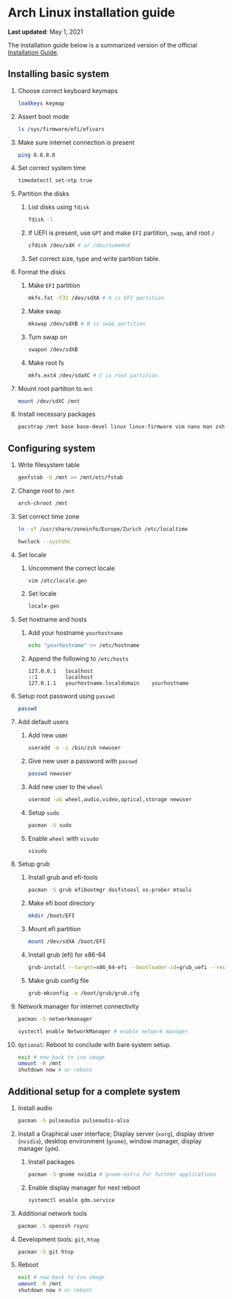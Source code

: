 # Arch Linux installation guide

**Last updated**: May 1, 2021

The installation guide below is a summarized version of the official [Installation Guide](https://wiki.archlinux.org/title/Installation_guide).

## Installing basic system

1. Choose correct keyboard keymaps

    ```bash
    loadkeys keymap
    ```

2. Assert boot mode

    ```bash
    ls /sys/firmware/efi/efivars
    ```

3. Make sure internet connection is present

    ```bash
    ping 8.8.8.8
    ```

4. Set correct system time

    ```bash
    timedatectl set-ntp true
    ```

5. Partition the disks

    1. List disks using `fdisk`

        ```bash
        fdisk -l
        ```

    2. If UEFI is present, use `GPT` and make `EFI` partition, `swap`, and root `/`

        ```bash
        cfdisk /dev/sdX # or /dev/nvme0nX
        ```

    3. Set correct size, type and write partition table.

6. Format the disks

    1. Make `EFI` partition

        ```bash
        mkfs.fat -F32 /dev/sdXA # A is EFI partition
        ```

    2. Make swap

        ```bash
        mkswap /dev/sdXB # B is swap partition
        ```

    3. Turn swap on

        ```bash
        swapon /dev/sdXB
        ```

    4. Make root fs

        ```bash
        mkfs.ext4 /dev/sdaXC # C is root partition
        ```

7. Mount root partition to `mnt`

    ```bash
    mount /dev/sdXC /mnt
    ```

8. Install necessary packages

    ```bash
    pacstrap /mnt base base-devel linux linux-firmware vim nano man zsh
    ```
## Configuring system

1. Write filesystem table

    ```bash
    genfstab -U /mnt >> /mnt/etc/fstab
    ```

2. Change root to `/mnt`

    ```bash
    arch-chroot /mnt
    ```

3. Set correct time zone

    ```bash
    ln -sf /usr/share/zoneinfo/Europe/Zurich /etc/localtime

    hwclock --systohc
    ```

4. Set locale

    1. Uncomment the correct locale

        ```bash
        vim /etc/locale.gen
        ```

    2. Set locale

        ```bash
        locale-gen
        ```

5. Set hostname and hosts

    1. Add your hostname `yourhostname`

        ```bash
        echo "yourhostname" >> /etc/hostname
        ```

    2. Append the following to `/etc/hosts`

        ```
        127.0.0.1   localhost
        ::1         localhost
        127.0.1.1   yourhostname.localdomain    yourhostname
        ```

6. Setup root password using `passwd`

    ```bash
    passwd
    ```

7. Add default users

    1. Add new user

        ```bash
        useradd -m -s /bin/zsh newuser
        ```

    2. Give new user a password with `passwd`

        ```bash
        passwd newuser
        ```

    3. Add new user to the `wheel`

        ```bash
        usermod -aG wheel,audio,video,optical,storage newuser
        ```

    4. Setup `sudo`

        ```bash
        pacman -S sudo
        ```

    5. Enable `wheel` with `visudo`

        ```bash
        visudo
        ```

8. Setup grub

    1. Install grub and efi-tools

        ```bash
        pacman -S grub efibootmgr dosfstoosl os-prober mtools
        ```

    2. Make efi boot directory

        ```bash
        mkdir /boot/EFI
        ```

    3. Mount efi partition

        ```bash
        mount /dev/sdXA /boot/EFI
        ```

    4. Install grub (efi) for x86-64

        ```bash
        grub-install --target=x86_64-efi --bootloader-id=grub_uefi --recheck
        ```

    5. Make grub config file

        ```bash
        grub-mkconfig -o /boot/grub/grub.cfg
        ```

9. Network manager for internet connectivity

    ```bash
    pacman -S networkmanager

    systectl enable NetworkManager # enable network manager
    ```

10. `Optional`: Reboot to conclude with bare system setup.

    ```bash
    exit # now back to iso image
    umount -R /mnt
    shutdown now # or reboot
    ```

## Additional setup for a complete system

1. Install audio

    ```bash
    pacman -S pulseaudio pulseaudio-alsa
    ```

2. Install a Graphical user interface; Display server (`xorg`), display driver (`nvidia`), desktop environment (`gnome`), window manager, display manager (`gdm`).

    1. Install packages

        ```bash
        pacman -S gnome nvidia # gnome-extra for further applications
        ```

    2. Enable display manager for next reboot

        ```bash
        systemctl enable gdm.service
        ```

3. Additional network tools

    ```bash
    pacman -S openssh rsync
    ```

4. Development tools: `git`, `htop`

    ```bash
    pacman -S git htop
    ```

5. Reboot

    ```bash
    exit # now back to iso image
    umount -R /mnt
    shutdown now # or reboot
    ```

